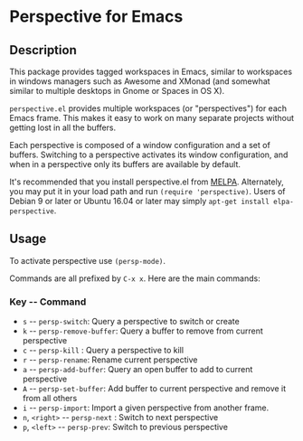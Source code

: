 # Perspective for Emacs

## Description
This package provides tagged workspaces in Emacs, similar to workspaces in
windows managers such as Awesome and XMonad (and somewhat similar to multiple
desktops in Gnome or Spaces in OS X).

`perspective.el` provides multiple workspaces (or "perspectives") for each Emacs
frame. This makes it easy to work on many separate projects without getting lost
in all the buffers.

Each perspective is composed of a window configuration and a set of buffers.
Switching to a perspective activates its window configuration, and when in a
perspective only its buffers are available by default.

It's recommended that you install perspective.el from [MELPA](https://melpa.org/). 
Alternately, you may put it in your load path and run
`(require 'perspective)`.  Users of Debian 9 or later or Ubuntu 16.04
or later may simply `apt-get install elpa-perspective`.

## Usage

To activate perspective use `(persp-mode)`.

Commands are all prefixed by `C-x x`. Here are the main commands:

### Key       --    Command
- `s`  --  `persp-switch`: Query a perspective to switch or create
- `k`  --  `persp-remove-buffer`: Query a buffer to remove from current perspective
- `c`  --  `persp-kill` : Query a perspective to kill
- `r`  --  `persp-rename`: Rename current perspective
- `a`  --  `persp-add-buffer`: Query an open buffer to add to current perspective
- `A`  --  `persp-set-buffer`: Add buffer to current perspective and remove it from all others
- `i`  --  `persp-import`: Import a given perspective from another frame.
- `n`, `<right>`  --  `persp-next` : Switch to next perspective
- `p`, `<left>`   --  `persp-prev`: Switch to previous perspective
